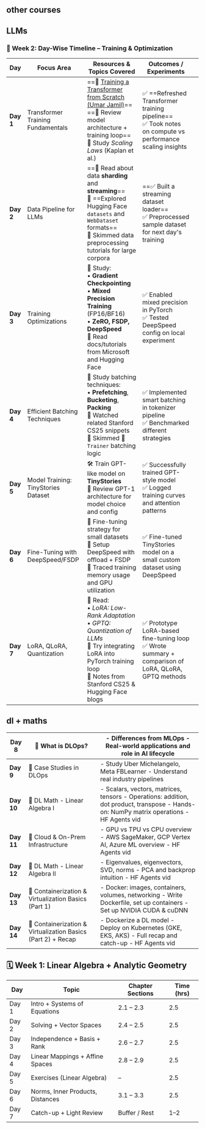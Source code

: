 					

## other courses




## LLMs


### 📅 Week 2: Day-Wise Timeline – Training & Optimization

| **Day**   | **Focus Area**                      | **Resources & Topics Covered**                                                                                                                                                                            | **Outcomes / Experiments**                                                                                 |     |
| --------- | ----------------------------------- | --------------------------------------------------------------------------------------------------------------------------------------------------------------------------------------------------------- | ---------------------------------------------------------------------------------------------------------- | --- |
| **Day 1** | Transformer Training Fundamentals   | ==🎥 [Training a Transformer from Scratch (Umar Jamil)](https://www.youtube.com/watch?v=ISNdQcPhsts)==  <br>==📖 Review model architecture + training loop==  <br>📖 Study _Scaling Laws_ (Kaplan et al.) | ✅ ==Refreshed Transformer training pipeline==  <br>✅ Took notes on compute vs performance scaling insights |     |
| **Day 2** | Data Pipeline for LLMs              | ==📖 Read about data **sharding** and **streaming**==<br>📖 ==Explored Hugging Face `datasets` and `WebDataset` formats==  <br>📌 Skimmed data preprocessing tutorials for large corpora                  | ==✅ Built a streaming dataset loader==<br>✅ Preprocessed sample dataset for next day's training            |     |
| **Day 3** | Training Optimizations              | 📖 Study:  <br>• **Gradient Checkpointing**  <br>• **Mixed Precision Training** (FP16/BF16)  <br>• **ZeRO, FSDP, DeepSpeed**  <br>📌 Read docs/tutorials from Microsoft and Hugging Face                  | ✅ Enabled mixed precision in PyTorch  <br>✅ Tested DeepSpeed config on local experiment                    |     |
| **Day 4** | Efficient Batching Techniques       | 📖 Study batching techniques:  <br>• **Prefetching**, **Bucketing**, **Packing**  <br>📌 Watched related Stanford CS25 snippets  <br>📌 Skimmed 🤗 `Trainer` batching logic                               | ✅ Implemented smart batching in tokenizer pipeline  <br>✅ Benchmarked different strategies                 |     |
| **Day 5** | Model Training: TinyStories Dataset | 🛠️ Train GPT-like model on **TinyStories**  <br>📖 Review GPT-1 architecture for model choice and config                                                                                                 | ✅ Successfully trained GPT-style model  <br>✅ Logged training curves and attention patterns                |     |
| **Day 6** | Fine-Tuning with DeepSpeed/FSDP     | 📖 Fine-tuning strategy for small datasets  <br>📌 Setup DeepSpeed with offload + FSDP  <br>📌 Traced training memory usage and GPU utilization                                                           | ✅ Fine-tuned TinyStories model on a small custom dataset using DeepSpeed                                   |     |
| **Day 7** | LoRA, QLoRA, Quantization           | 📖 Read:  <br>• _LoRA: Low-Rank Adaptation_  <br>• _GPTQ: Quantization of LLMs_  <br>📌 Try integrating LoRA into PyTorch training loop  <br>📌 Notes from Stanford CS25 & Hugging Face blogs             | ✅ Prototype LoRA-based fine-tuning loop  <br>✅ Wrote summary + comparison of LoRA, QLoRA, GPTQ methods     |     |








## dl + maths

| **Day 8**  | 📌 What is DLOps?                                            | - Differences from MLOps - Real-world applications and role in AI lifecycle                                                              |
| ---------- | ------------------------------------------------------------ | ---------------------------------------------------------------------------------------------------------------------------------------- |
| **Day 9**  | 📌 Case Studies in DLOps                                     | - Study Uber Michelangelo, Meta FBLearner - Understand real industry pipelines                                                           |
| **Day 10** | 📌 DL Math - Linear Algebra I                                | - Scalars, vectors, matrices, tensors - Operations: addition, dot product, transpose - Hands-on: NumPy matrix operations - HF Agents vid |
| **Day 11** | 📌 Cloud & On-Prem Infrastructure                            | - GPU vs TPU vs CPU overview - AWS SageMaker, GCP Vertex AI, Azure ML overview - HF Agents vid                                           |
| **Day 12** | 📌 DL Math - Linear Algebra II                               | - Eigenvalues, eigenvectors, SVD, norms - PCA and backprop intuition - HF Agents vid                                                     |
| **Day 13** | 📌 Containerization & Virtualization Basics (Part 1)         | - Docker: images, containers, volumes, networking - Write Dockerfile, set up containers - Set up NVIDIA CUDA & cuDNN                     |
| **Day 14** | 📌 Containerization & Virtualization Basics (Part 2) + Recap | - Dockerize a DL model - Deploy on Kubernetes (GKE, EKS, AKS) - Full recap and catch-up - HF Agents vid                                  |
## 🗓️ Week 1: Linear Algebra + Analytic Geometry

|Day|Topic|Chapter Sections|Time (hrs)|
|---|---|---|---|
|Day 1|Intro + Systems of Equations|2.1 – 2.3|2.5|
|Day 2|Solving + Vector Spaces|2.4 – 2.5|2.5|
|Day 3|Independence + Basis + Rank|2.6 – 2.7|2.5|
|Day 4|Linear Mappings + Affine Spaces|2.8 – 2.9|2.5|
|Day 5|Exercises (Linear Algebra)|–|2.5|
|Day 6|Norms, Inner Products, Distances|3.1 – 3.3|2.5|
|Day 7|Catch-up + Light Review|Buffer / Rest|1–2|
